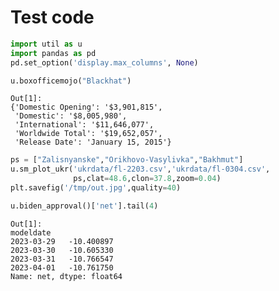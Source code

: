# Test code

```python
import util as u
import pandas as pd
pd.set_option('display.max_columns', None)
```



```python
u.boxofficemojo("Blackhat")
```

```text
Out[1]: 
{'Domestic Opening': '$3,901,815',
 'Domestic': '$8,005,980',
 'International': '$11,646,077',
 'Worldwide Total': '$19,652,057',
 'Release Date': 'January 15, 2015'}
```







```python
ps = ["Zalisnyanske","Orikhovo-Vasylivka","Bakhmut"]
u.sm_plot_ukr('ukrdata/fl-2203.csv','ukrdata/fl-0304.csv',
              ps,clat=48.6,clon=37.8,zoom=0.04)
plt.savefig('/tmp/out.jpg',quality=40)
```

















```python
u.biden_approval()['net'].tail(4)
```

```text
Out[1]: 
modeldate
2023-03-29   -10.400897
2023-03-30   -10.605330
2023-03-31   -10.766547
2023-04-01   -10.761750
Name: net, dtype: float64
```

